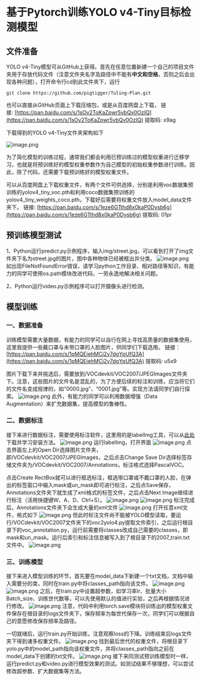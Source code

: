 # 基于Pytorch训练YOLO v4-Tiny目标检测模型

## 文件准备

YOLO v4-Tiny模型可从GitHub上获得。首先在任意位置新建一个自己的项目文件夹用于存放代码文件（注意文件夹名字及路径中不能有**中文和空格**，否则之后会出现各种问题），打开命令行cd到此文件夹下，运行
```
git clone https://github.com/pigtigger/Tuling-Plan.git
```
也可以直接从GitHub页面上下载压缩包，或是从百度网盘上下载，
链接: [https://pan.baidu.com/s/1sOv2ToKaZpwr5vbQv0OzIQ](https://pan.baidu.com/s/1sOv2ToKaZpwr5vbQv0OzIQ) 提取码: x9ag

下载得到的YOLO v4-Tiny文件夹架构如下

![image.png](https://cdn.nlark.com/yuque/0/2020/png/821701/1601520880119-092bfb35-17e5-4399-a20b-8d12f15fb7b9.png#align=left&display=inline&height=333&margin=%5Bobject%20Object%5D&name=image.png&originHeight=665&originWidth=212&size=21684&status=done&style=none&width=106)

为了简化模型的训练过程，通常我们都会利用已预训练过的模型权重进行迁移学习，也就是将预训练好的模型权重参数作为自己模型的初始权重参数进行训练。因此，除了代码，还需要下载预训练好的模型权重文件。

可以从百度网盘上下载权重文件，有两个文件可供选择，分别是利用voc数据集预训练的yolov4_tiny_voc.pth和利用coco数据集预训练的yolov4_tiny_weights_coco.pth，下载好后需要将权重文件放入model_data文件夹下。
链接: [https://pan.baidu.com/s/1eze6GTthd8x0kaP0Dysb6g](https://pan.baidu.com/s/1eze6GTthd8x0kaP0Dysb6g) 提取码: 01pr

## 预训练模型测试

1、Python运行predict.py示例程序，输入img/street.jpg，可以看到打开了img文件夹下名为street.jpg的图片，图中各种物体已经被框出并分类。
![image.png](https://cdn.nlark.com/yuque/0/2020/png/821701/1601539858926-b9911878-3fd9-4e7d-b6cd-8f5e688753cb.png#align=left&display=inline&height=427&margin=%5Bobject%20Object%5D&name=image.png&originHeight=854&originWidth=857&size=1624476&status=done&style=none&width=428.5)
如出现FileNotFoundError错误，请学习python工作目录、相对路径等知识，有能力的同学可使用os.path模块改进代码，一劳永逸地解决相关问题。

2、Python运行video.py示例程序可以打开摄像头进行检测。

## 模型训练
### 一、数据准备
训练模型需要大量数据，有能力的同学可以自行在网上寻找高质量的数据集使用，这里我提供一些戴口罩与未带口罩的人脸图片，供同学们下载选用。
链接：[https://pan.baidu.com/s/1pMQEiehMCj2y7dgYpUfQ3A](https://pan.baidu.com/s/1pMQEiehMCj2y7dgYpUfQ3A) 提取码: u5x9

图片下载下来并挑选后，需要放到/VOCdevkit/VOC2007/JPEGImages文件夹下。注意，这些图片的文件名是混乱的，为了方便后续的标注和训练，应当将它们的文件名变成规律的，如“0000.jpg”、“0001.jpg”等。实现方法请同学们自行探索。
![image.png](https://cdn.nlark.com/yuque/0/2020/png/821701/1601543242403-9af2ec75-e572-4364-b86c-b54ac74294ea.png#align=left&display=inline&height=372&margin=%5Bobject%20Object%5D&name=image.png&originHeight=744&originWidth=1404&size=1140597&status=done&style=none&width=702)
此外，有能力的同学可以利用数据增强（Data Augmentation）来扩充数据集，提高模型的鲁棒性。

### 二、数据标注
接下来进行数据标注，需要使用标注软件，这里用的是labelImg工具，可以从[此处](https://github.com/tzutalin/labelImg)下载并学习安装方法。
![image.png](https://cdn.nlark.com/yuque/0/2020/png/821701/1601565395256-cf9dd3f9-3611-4ac2-adbe-d95334f0934d.png#align=left&display=inline&height=411&margin=%5Bobject%20Object%5D&name=image.png&originHeight=821&originWidth=988&size=64877&status=done&style=none&width=494)
运行labelImg，打开界面
![image.png](https://cdn.nlark.com/yuque/0/2020/png/821701/1601544661980-a32e7bfe-6a53-43c5-8f48-6398d856736c.png#align=left&display=inline&height=485&margin=%5Bobject%20Object%5D&name=image.png&originHeight=970&originWidth=1451&size=73750&status=done&style=none&width=725.5)
点击界面左上的Open Dir选择图片文件夹，即/VOCdevkit/VOC2007/JPEGImages，之后点击Change Save Dir选择标签存储文件夹为/VOCdevkit/VOC2007/Annotations，标注格式选择PascalVOC。

点击Create RectBox就可以进行框选标注，框选带口罩或不戴口罩的人脸，在弹出的标签窗口中输入mask或un_mask即可进行标注，之后点Save保存，Annotations文件夹下就生成了xml格式的标签文件，之后点击Next Image继续进行标注（活用快捷键W、A、D、Ctrl+S）。
![image.png](https://cdn.nlark.com/yuque/0/2020/png/821701/1601545720282-1e476f53-962c-4afa-80f6-c6074509846f.png#align=left&display=inline&height=470&margin=%5Bobject%20Object%5D&name=image.png&originHeight=940&originWidth=1223&size=990084&status=done&style=none&width=611.5)
![image.png](https://cdn.nlark.com/yuque/0/2020/png/821701/1601545580909-7e617d33-c499-4fa5-a9c0-252aa57b012d.png#align=left&display=inline&height=471&margin=%5Bobject%20Object%5D&name=image.png&originHeight=941&originWidth=1224&size=964487&status=done&style=none&width=612)
标注完成后，Annotations文件夹下会生成大量的xml文件
![image.png](https://cdn.nlark.com/yuque/0/2020/png/821701/1601561077697-46c7039c-7edd-4adb-86c6-641cf5bc68bf.png#align=left&display=inline&height=422&margin=%5Bobject%20Object%5D&name=image.png&originHeight=844&originWidth=1034&size=142498&status=done&style=none&width=517)
打开任意xml文件，格式如下
![image.png](https://cdn.nlark.com/yuque/0/2020/png/821701/1601561152543-812b9a28-da1c-44ca-aa2b-21b63c52cde8.png#align=left&display=inline&height=412&margin=%5Bobject%20Object%5D&name=image.png&originHeight=823&originWidth=1422&size=71660&status=done&style=none&width=711)
但此时标注文件尚不能被YOLO模型读取，要运行/VOCdevkit/VOC2007文件夹下的voc2yolo4.py提取文件索引，之后运行根目录下的voc_annotation.py，运行前需要将classes改成自己需要的classes，即mask和un_mask。运行后索引和标注信息被写入到了根目录下的2007_train.txt文件中。
![image.png](https://cdn.nlark.com/yuque/0/2020/png/821701/1601562030711-02b48a5f-9938-4041-a45c-df184a5ef5d0.png#align=left&display=inline&height=411&margin=%5Bobject%20Object%5D&name=image.png&originHeight=821&originWidth=1419&size=207556&status=done&style=none&width=709.5)

### 三、训练模型
接下来进入模型训练的环节，首先要在model_data下新建一个txt文档，文档中输入需要分的类，同时在train.py中将classes_path指向该文件。
![image.png](https://cdn.nlark.com/yuque/0/2020/png/821701/1601562592228-3913a95a-fd53-452f-ac8e-43bb962cc0c0.png#align=left&display=inline&height=94&margin=%5Bobject%20Object%5D&name=image.png&originHeight=187&originWidth=1416&size=12689&status=done&style=none&width=708)
![image.png](https://cdn.nlark.com/yuque/0/2020/png/821701/1601562709534-846f9b6c-45b6-4cd9-ba12-d459fad9a5d5.png#align=left&display=inline&height=94&margin=%5Bobject%20Object%5D&name=image.png&originHeight=187&originWidth=597&size=18143&status=done&style=none&width=298.5)
之后，在train.py中设置超参数，如学习率lr、批量大小Batch_size、训练世代数等，可以先使用默认的值进行实验，之后再根据情况进行修改。
![image.png](https://cdn.nlark.com/yuque/0/2020/png/821701/1601563389173-cd57b11f-dc2d-4299-b87b-b49f073457ff.png#align=left&display=inline&height=170&margin=%5Bobject%20Object%5D&name=image.png&originHeight=339&originWidth=820&size=34321&status=done&style=none&width=410)
注意，代码中利用torch.save模块将训练出的模型权重文件保存在根目录的logs文件夹下，保存频率为每世代保存一次，同学们可以根据自己的意愿修改保存频率及路径。

一切就绪后，运行train.py开始训练，注意观察loss的下降。训练结束后logs文件夹下得到诸多权重文件。
![image.png](https://cdn.nlark.com/yuque/0/2020/png/821701/1601564404771-c930c7da-b3ce-4c44-bc8f-1c3b9df68bd7.png#align=left&display=inline&height=363&margin=%5Bobject%20Object%5D&name=image.png&originHeight=726&originWidth=1403&size=138252&status=done&style=none&width=701.5)
找到最后世代的权重文件，将根目录下yolo.py中的model_path指向该权重文件，并将classes_path指向之前在model_data下创建的txt文件。
![image.png](https://cdn.nlark.com/yuque/0/2020/png/821701/1601565023802-1d839645-ed7d-4b6f-aaae-b5ff5cac1912.png#align=left&display=inline&height=173&margin=%5Bobject%20Object%5D&name=image.png&originHeight=345&originWidth=905&size=35950&status=done&style=none&width=452.5)
接下来同测试预训练模型时一样，运行predict.py和video.py进行模型效果的测试。如测试结果不够理想，可以尝试修改超参数、扩大数据集等方法。
